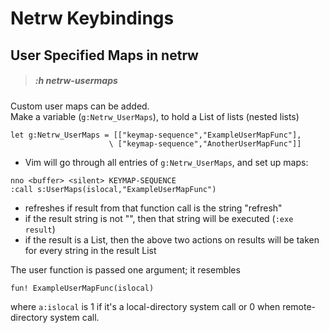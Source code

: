 
# Netrw Keybindings

## User Specified Maps in netrw
> ##### *:h netrw-usermaps*
Custom user maps can be added.  
Make a variable (`g:Netrw_UserMaps`), to hold a List of lists (nested lists)  
```vim
let g:Netrw_UserMaps = [["keymap-sequence","ExampleUserMapFunc"],
                      \ ["keymap-sequence","AnotherUserMapFunc"]]
```
* Vim will go through all entries of `g:Netrw_UserMaps`, and set up maps:
```vim
nno <buffer> <silent> KEYMAP-SEQUENCE
:call s:UserMaps(islocal,"ExampleUserMapFunc")
```
* refreshes if result from that function call is the string
  "refresh"
* if the result string is not "", then that string will be
  executed (`:exe result`)
* if the result is a List, then the above two actions on results
  will be taken for every string in the result List

The user function is passed one argument; it resembles
```vim
fun! ExampleUserMapFunc(islocal)
```
where `a:islocal` is 1 if it's a local-directory system call or 0 when
remote-directory system call.

